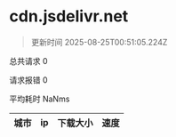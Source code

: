 
  # cdn.jsdelivr.net

  > 更新时间 2025-08-25T00:51:05.224Z
  
  总共请求 0

  请求报错 0

  平均耗时 NaNms

|城市|ip|下载大小|速度|
|-----|----------|---|---|

  